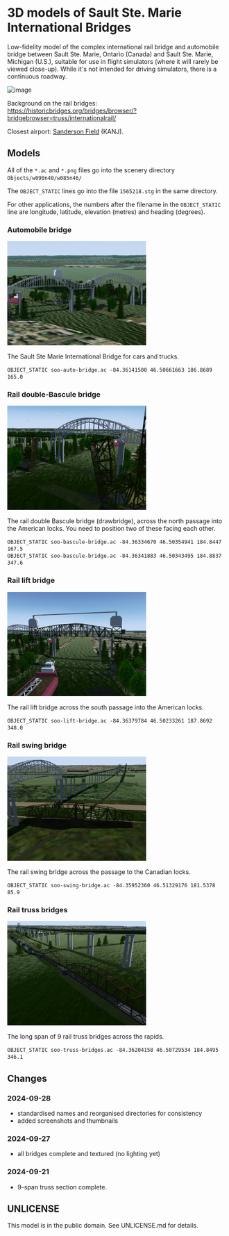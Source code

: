 3D models of Sault Ste. Marie International Bridges
===================================================

Low-fidelity model of the complex international rail bridge and automobile bridge between Sault Ste. Marie, Ontario (Canada) and Sault Ste. Marie, Michigan (U.S.), suitable for use in flight simulators (where it will rarely be viewed close-up).  While it's not intended for driving simulators, there is a continuous roadway.

![image](https://github.com/user-attachments/assets/26681dd0-5c77-4a73-9263-6999aaa786cf)

Background on the rail bridges: https://historicbridges.org/bridges/browser/?bridgebrowser=truss/internationalrail/

Closest airport: [Sanderson Field](https://ourairports.com/airports/KANJ/) (KANJ).


## Models

All of the ``*.ac`` and ``*.png`` files go into the scenery directory ``Objects/w090n40/w085n46/``

The ``OBJECT_STATIC`` lines go into the file ``1565218.stg`` in the same directory.

For other applications, the numbers after the filename in the ``OBJECT_STATIC`` line are longitude, latitude, elevation (metres) and heading (degrees).

### Automobile bridge

![Soo auto bridge screenshot](soo-auto-bridge/soo-auto-bridge-thumb.jpg)

The Sault Ste Marie International Bridge for cars and trucks.

```
OBJECT_STATIC soo-auto-bridge.ac -84.36141500 46.50661663 186.8689 165.0
```

### Rail double-Bascule bridge

![Soo rail double Bascule bridge screenshot](soo-bascule-bridge/soo-bascule-bridge-thumb.jpg)

The rail double Bascule bridge (drawbridge), across the north passage into the American locks.  You need to position two of these facing each other.

```
OBJECT_STATIC soo-bascule-bridge.ac -84.36334670 46.50354941 184.8447 167.5
OBJECT_STATIC soo-bascule-bridge.ac -84.36341883 46.50343495 184.8837 347.6
```

### Rail lift bridge

![Soo rail lift bridge screenshot](soo-lift-bridge/soo-lift-bridge-thumb.jpg)

The rail lift bridge across the south passage into the American locks.

```
OBJECT_STATIC soo-lift-bridge.ac -84.36379784 46.50233261 187.8692 348.0
```

### Rail swing bridge

![Soo rail swing bridge screenshot](soo-swing-bridge/soo-swing-bridge-thumb.jpg)

The rail swing bridge across the passage to the Canadian locks.

```
OBJECT_STATIC soo-swing-bridge.ac -84.35952360 46.51329176 181.5378 85.9
```

### Rail truss bridges

![Soo rail truss bridges screenshot](soo-truss-bridges/soo-truss-bridges-thumb.jpg)

The long span of 9 rail truss bridges across the rapids.

```
OBJECT_STATIC soo-truss-bridges.ac -84.36204158 46.50729534 184.8495 346.1
```

## Changes

### 2024-09-28

- standardised names and reorganised directories for consistency
- added screenshots and thumbnails

### 2024-09-27

- all bridges complete and textured (no lighting yet)

### 2024-09-21

- 9-span truss section complete.

## UNLICENSE

This model is in the public domain.  See UNLICENSE.md for details.
